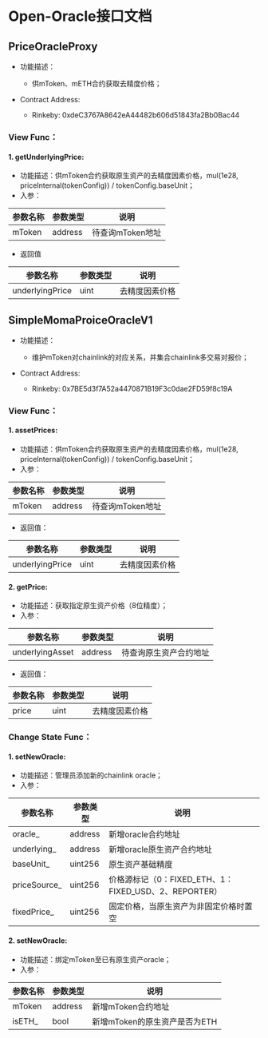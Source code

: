 # Open-Oracle接口文档
## PriceOracleProxy
* 功能描述：
  + 供mToken、mETH合约获取去精度价格；

* Contract Address:
  + Rinkeby: 0xdeC3767A8642eA44482b606d51843fa2Bb0Bac44

### View Func：
#### 1. getUnderlyingPrice:
* 功能描述：供mToken合约获取原生资产的去精度因素价格，mul(1e28, priceInternal(tokenConfig)) / tokenConfig.baseUnit；
* 入参：
  
|参数名称|参数类型|说明|
|---|---|---|
|mToken|address|待查询mToken地址|

* 返回值

|参数名称|参数类型|说明|
|---|---|---|
|underlyingPrice|uint|去精度因素价格|

## SimpleMomaProiceOracleV1
* 功能描述：
  + 维护mToken对chainlink的对应关系，并集合chainlink多交易对报价；

* Contract Address:
  + Rinkeby: 0x7BE5d3f7A52a4470871B19F3c0dae2FD59f8c19A

### View Func：
#### 1. assetPrices:
* 功能描述：供mToken合约获取原生资产的去精度因素价格，mul(1e28, priceInternal(tokenConfig)) / tokenConfig.baseUnit；
* 入参：
  
|参数名称|参数类型|说明|
|---|---|---|
|mToken|address|待查询mToken地址|

* 返回值：

|参数名称|参数类型|说明|
|---|---|---|
|underlyingPrice|uint|去精度因素价格|

#### 2. getPrice:
* 功能描述：获取指定原生资产价格（8位精度）；
* 入参：
  
|参数名称|参数类型|说明|
|---|---|---|
|underlyingAsset|address|待查询原生资产合约地址|

* 返回值：

|参数名称|参数类型|说明|
|---|---|---|
|price|uint|去精度因素价格|

### Change State Func：
#### 1. setNewOracle:
* 功能描述：管理员添加新的chainlink oracle；
* 入参：

|参数名称|参数类型|说明|
|---|---|---|
|oracle_|address|新增oracle合约地址|
|underlying_|address|新增oracle原生资产合约地址|
|baseUnit_|uint256|原生资产基础精度|
|priceSource_|uint256|价格源标记（0：FIXED_ETH、1：FIXED_USD、2、REPORTER）|
|fixedPrice_|uint256|固定价格，当原生资产为非固定价格时置空|

#### 2. setNewOracle:
* 功能描述：绑定mToken至已有原生资产oracle；
* 入参：

|参数名称|参数类型|说明|
|---|---|---|
|mToken|address|新增mToken合约地址|
|isETH_|bool|新增mToken的原生资产是否为ETH|
